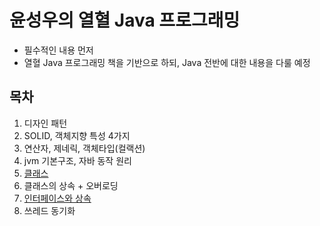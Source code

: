 # 윤성우의 열혈 Java 프로그래밍

- 필수적인 내용 먼저
- 열혈 Java 프로그래밍 책을 기반으로 하되, Java 전반에 대한 내용을 다룰 예정

## 목차
1. 디자인 패턴
2. SOLID, 객체지향 특성 4가지
3. 연산자, 제네릭, 객체타입(컬랙션)
4. jvm 기본구조, 자바 동작 원리
5. [클래스](md/class.md)
6. 클래스의 상속 + 오버로딩
7. [인터페이스와 상속](md/interface.md)
10. 쓰레드 동기화